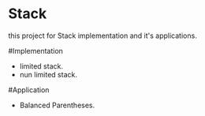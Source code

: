 # Stack
this project for Stack implementation and it's applications.

#Implementation
- limited stack.
- nun limited stack.

#Application
- Balanced Parentheses.
